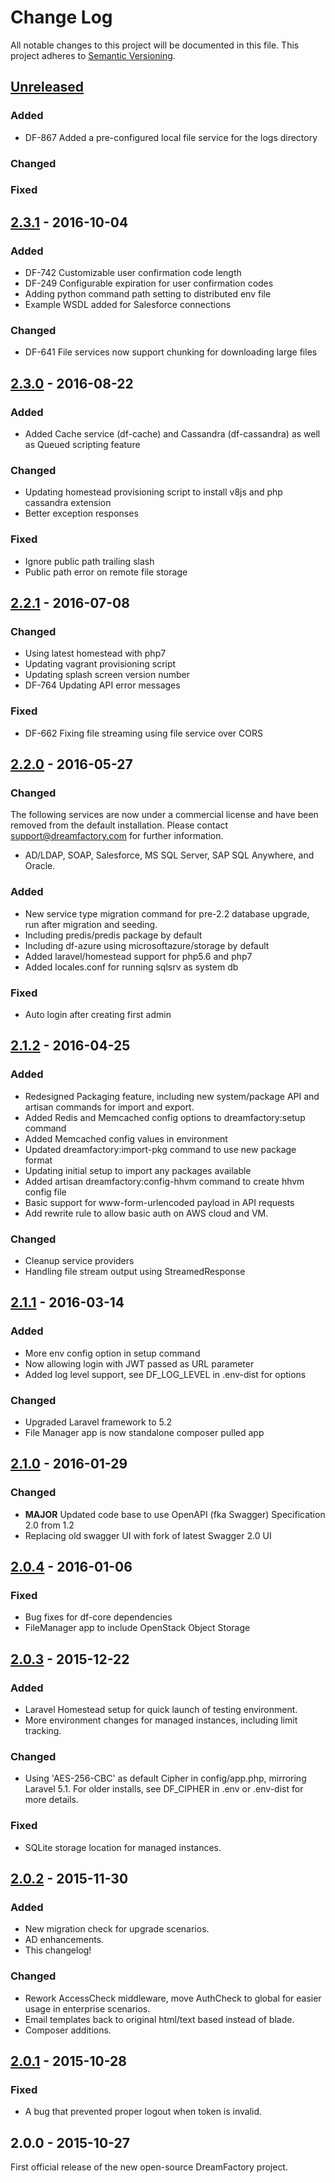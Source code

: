 # Change Log
All notable changes to this project will be documented in this file.
This project adheres to [Semantic Versioning](http://semver.org/).

## [Unreleased]
### Added
- DF-867 Added a pre-configured local file service for the logs directory

### Changed

### Fixed

## [2.3.1] - 2016-10-04
### Added
- DF-742 Customizable user confirmation code length
- DF-249 Configurable expiration for user confirmation codes
- Adding python command path setting to distributed env file
- Example WSDL added for Salesforce connections

### Changed
- DF-641 File services now support chunking for downloading large files

## [2.3.0] - 2016-08-22
### Added
- Added Cache service (df-cache) and Cassandra (df-cassandra) as well as Queued scripting feature

### Changed
- Updating homestead provisioning script to install v8js and php cassandra extension
- Better exception responses

### Fixed
- Ignore public path trailing slash
- Public path error on remote file storage

## [2.2.1] - 2016-07-08
### Changed
- Using latest homestead with php7
- Updating vagrant provisioning script
- Updating splash screen version number
- DF-764 Updating API error messages

### Fixed
- DF-662 Fixing file streaming using file service over CORS

## [2.2.0] - 2016-05-27
### Changed
The following services are now under a commercial license and have been removed from the default installation. Please contact support@dreamfactory.com for further information.

- AD/LDAP, SOAP, Salesforce, MS SQL Server, SAP SQL Anywhere, and Oracle.

### Added
- New service type migration command for pre-2.2 database upgrade, run after migration and seeding.
- Including predis/predis package by default
- Including df-azure using microsoftazure/storage by default
- Added laravel/homestead support for php5.6 and php7
- Added locales.conf for running sqlsrv as system db

### Fixed
- Auto login after creating first admin

## [2.1.2] - 2016-04-25
### Added
- Redesigned Packaging feature, including new system/package API and artisan commands for import and export.
- Added Redis and Memcached config options to dreamfactory:setup command 
- Added Memcached config values in environment 
- Updated dreamfactory:import-pkg command to use new package format
- Updating initial setup to import any packages available
- Added artisan dreamfactory:config-hhvm command to create hhvm config file 
- Basic support for www-form-urlencoded payload in API requests
- Add rewrite rule to allow basic auth on AWS cloud and VM. 

### Changed
- Cleanup service providers 
- Handling file stream output using StreamedResponse 

## [2.1.1] - 2016-03-14
### Added
- More env config option in setup command
- Now allowing login with JWT passed as URL parameter
- Added log level support, see DF_LOG_LEVEL in .env-dist for options

### Changed
- Upgraded Laravel framework to 5.2
- File Manager app is now standalone composer pulled app

## [2.1.0] - 2016-01-29

### Changed
- **MAJOR** Updated code base to use OpenAPI (fka Swagger) Specification 2.0 from 1.2
- Replacing old swagger UI with fork of latest Swagger 2.0 UI

## [2.0.4] - 2016-01-06
### Fixed
- Bug fixes for df-core dependencies
- FileManager app to include OpenStack Object Storage

## [2.0.3] - 2015-12-22
### Added
- Laravel Homestead setup for quick launch of testing environment.
- More environment changes for managed instances, including limit tracking.

### Changed
- Using 'AES-256-CBC' as default Cipher in config/app.php, mirroring Laravel 5.1. 
For older installs, see DF_CIPHER in .env or .env-dist for more details.

### Fixed
- SQLite storage location for managed instances.

## [2.0.2] - 2015-11-30
### Added
- New migration check for upgrade scenarios.
- AD enhancements.
- This changelog!

### Changed
- Rework AccessCheck middleware, move AuthCheck to global for easier usage in enterprise scenarios.
- Email templates back to original html/text based instead of blade.
- Composer additions.

## [2.0.1] - 2015-10-28
### Fixed
- A bug that prevented proper logout when token is invalid.

## 2.0.0 - 2015-10-27
First official release of the new open-source DreamFactory project.

[Unreleased]: https://github.com/dreamfactorysoftware/dreamfactory/compare/2.3.1...HEAD
[2.3.1]: https://github.com/dreamfactorysoftware/dreamfactory/compare/2.3.0...2.3.1
[2.3.0]: https://github.com/dreamfactorysoftware/dreamfactory/compare/2.2.1...2.3.0
[2.2.1]: https://github.com/dreamfactorysoftware/dreamfactory/compare/2.2.0...2.2.1
[2.2.0]: https://github.com/dreamfactorysoftware/dreamfactory/compare/2.1.2...2.2.0
[2.1.2]: https://github.com/dreamfactorysoftware/dreamfactory/compare/2.1.1...2.1.2
[2.1.1]: https://github.com/dreamfactorysoftware/dreamfactory/compare/2.1.0...2.1.1
[2.1.0]: https://github.com/dreamfactorysoftware/dreamfactory/compare/2.0.4...2.1.0
[2.0.4]: https://github.com/dreamfactorysoftware/dreamfactory/compare/2.0.3...2.0.4
[2.0.3]: https://github.com/dreamfactorysoftware/dreamfactory/compare/2.0.2...2.0.3
[2.0.2]: https://github.com/dreamfactorysoftware/dreamfactory/compare/2.0.1...2.0.2
[2.0.1]: https://github.com/dreamfactorysoftware/dreamfactory/compare/2.0.0...2.0.1
